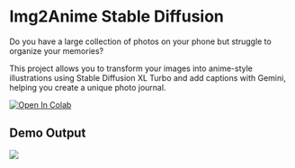 # Img2Anime Stable Diffusion

Do you have a large collection of photos on your phone but struggle to organize your memories?

This project allows you to transform your images into anime-style illustrations using Stable Diffusion XL Turbo and add captions with Gemini, helping you create a unique photo journal.

<a target="_blank" href="https://colab.research.google.com/github/NSTiwari/Img2Anime-Stable-Diffusion/blob/main/Img2Anime_SDXLTurbo_Gemini.ipynb">
  <img src="https://colab.research.google.com/assets/colab-badge.svg" alt="Open In Colab"/>
</a>

## Demo Output

<img src="https://github.com/NSTiwari/Img2Anime-Stable-Diffusion/blob/main/SDXL_Turbo_Gemini.gif"/>



